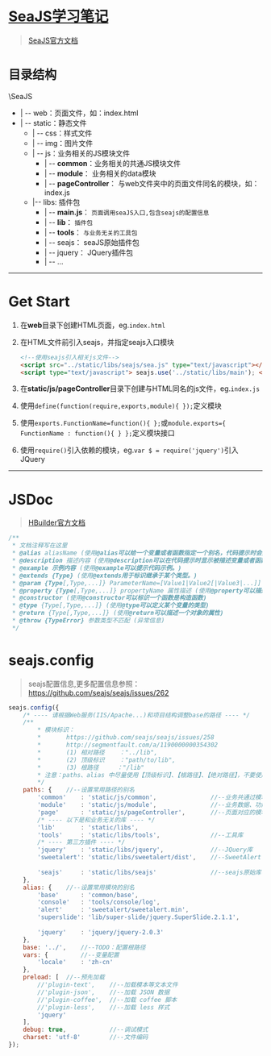 # [SeaJS学习笔记](https://github.com/MrLeo/SeaJS)

> [SeaJS官方文档](http://seajs.org/docs/#docs)

# `目录结构`

\SeaJS
- | -- web：页面文件，如：index.html
- | -- static：静态文件
	- | -- css：样式文件
	- | -- img：图片文件
	- | -- js：业务相关的JS模块文件
		- | -- **common**：业务相关的共通JS模块文件
		- | -- **module**： 业务相关的data模块
		- | -- **pageController**： 与web文件夹中的页面文件同名的模块，如：index.js
	- |-- libs: 插件包
		- | -- **main.js**： `页面调用seaJS入口,包含seajs的配置信息`
		- | -- **lib**： `插件包`
		- | -- **tools**： `与业务无关的工具包`
		- | -- seajs： seaJS原始插件包
		- | -- jquery： JQuery插件包
		- | -- ...

***

# Get Start

1. 在**web**目录下创建HTML页面，eg.`index.html`
2. 在HTML文件</body>前引入seajs，并指定seajs入口模块

	```html
	<!--使用seajs引入相关js文件-->
	<script src="../static/libs/seajs/sea.js" type="text/javascript"></script>
	<script type="text/javascript"> seajs.use('../static/libs/main'); </script>
	```

3. 在**static/js/pageController**目录下创建与HTML同名的js文件，eg.`index.js`
5. 使用`define(function(require,exports,module){ });`定义模块
6. 使用`exports.FunctionName=function(){ };`或`module.exports={ FunctionName : function(){ } };`定义模块接口
4. 使用`require()`引入依赖的模块，eg.`var $ = require('jquery')`引入JQuery

***

# JSDoc

> [HBuilder官方文档](http://ask.dcloud.net.cn/article/129)

``` javascript
/**
 * 文档注释写在这里
 * @alias aliasName (使用@alias可以给一个变量或者函数指定一个别名，代码提示时会提示该别名)
 * @description 描述内容 (使用@description可以在代码提示时显示被描述变量或者函数的描述信息。)
 * @example 示例内容 (使用@example可以提示代码示例。)
 * @extends {Type} (使用@extends用于标识继承于某个类型。)
 * @param {Type[,Type,...]} ParameterName=[Value1|Value2[|Value3|...]] 参数描述 (使用@param可以描述一个函数的参数以及参数类型，HBuilder扩展了参数值域的写法（目前只支持字符串值域）)
 * @property {Type[,Type,...]} propertyName 属性描述 (使用@property可以描述一个对象的属性)
 * @constructor (使用@constructor可以标识一个函数是构造函数)
 * @type {Type[,Type,...]} (使用@type可以定义某个变量的类型)
 * @return {Type[,Type,...]} (使用@return可以描述一个对象的属性)
 * @throw {TypeError} 参数类型不匹配 (异常信息)
 */
```

# seajs.config

> seajs配置信息,更多配置信息参照：https://github.com/seajs/seajs/issues/262

```javascript
seajs.config({
	/* ---- 请根据Web服务(IIS/Apache...)和项目结构调整base的路径 ---- */
	/**
		* 模块标识：
		* 		https://github.com/seajs/seajs/issues/258
		* 		http://segmentfault.com/a/1190000000354302
		* 		(1) 相对路径	："../lib",
        * 		(2) 顶级标识	："path/to/lib",
    	* 		(3) 根路径		："/lib"
		* 注意：paths、alias 中尽量使用【顶级标识】、【根路径】、【绝对路径】，不要使用【相对标识】，因为在不同深度的模块引用时会解析为不同的路径。
		*/
	paths: {	//--设置常用路径的别名
		'common'	: 'static/js/common', 				//--业务共通过模块
		'module'	: 'static/js/module', 				//--业务数据、功能模块
		'page'		: 'static/js/pageController', 		//--页面对应的模块
		/* ---- 以下是和业务无关的库 ---- */
		'lib'		: 'static/libs',
		'tools'		: 'static/libs/tools', 				//--工具库
		/* ---- 第三方插件 ---- */
		'jquery'	: 'static/libs/jquery', 			//--JQuery库
		'sweetalert': 'static/libs/sweetalert/dist', 	//--SweetAlert
			
		'seajs'		: 'static/libs/seajs' 				//--seajs原始库
	},
	alias: {	//--设置常用模块的别名
		'base'		: 'common/base',
		'console'	: 'tools/console/log',
		'alert'		: 'sweetalert/sweetalert.min',
		'superslide': 'lib/super-slide/jquery.SuperSlide.2.1.1',
			
		'jquery'	: 'jquery/jquery-2.0.3'
	},
	base: '../',	//--TODO：配置根路径
	vars: {			//--变量配置
		'locale'	: 'zh-cn'
	},
	preload: [	//--预先加载
		//'plugin-text', 	//--加载模本等文本文件
		//'plugin-json', 	//--加载 JSON 数据
		//'plugin-coffee', 	//--加载 coffee 脚本
		//'plugin-less', 	//--加载 less 样式
		'jquery'
	],
	debug: true, 			//--调试模式
	charset: 'utf-8' 		//--文件编码
});
```


